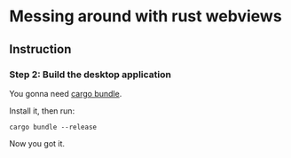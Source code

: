 # Messing around with rust webviews

## Instruction

### Step 2: Build the desktop application

You gonna need [cargo bundle](https://github.com/burtonageo/cargo-bundle).

Install it, then run:

```
cargo bundle --release
```

Now you got it.


